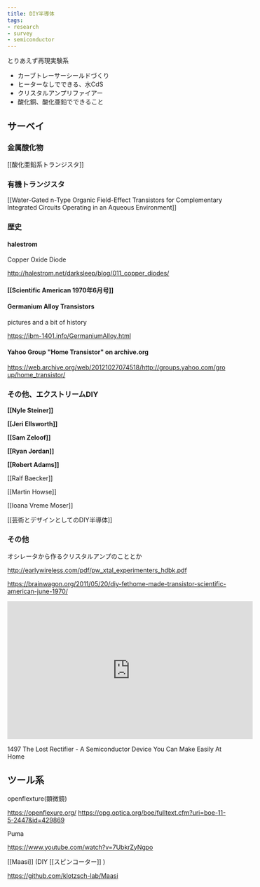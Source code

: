 ```yaml
---
title: DIY半導体
tags:
- research
- survey
- semiconductor
---
```


とりあえず再現実験系

- カーブトレーサーシールドづくり
- ヒーターなしでできる、水CdS
- クリスタルアンプリファイアー
- 酸化銅、酸化亜鉛でできること

## サーベイ

### 金属酸化物

[[酸化亜鉛系トランジスタ]]


### 有機トランジスタ

[[Water-Gated n-Type Organic Field-Effect Transistors for Complementary Integrated Circuits Operating in an Aqueous Environment]]

### 歴史

#### halestrom 

Copper Oxide Diode

http://halestrom.net/darksleep/blog/011_copper_diodes/

#### [[Scientific American 1970年6月号]]

#### Germanium Alloy Transistors

pictures and a bit of history

https://ibm-1401.info/GermaniumAlloy.html

#### Yahoo Group "Home Transistor" on archive.org

https://web.archive.org/web/20121027074518/http://groups.yahoo.com/group/home_transistor/

### その他、エクストリームDIY

**[[Nyle Steiner]]**

**[[Jeri Ellsworth]]**

**[[Sam Zeloof]]**

**[[Ryan Jordan]]**

**[[Robert Adams]]**

[[Ralf Baecker]]

[[Martin Howse]]

[[Ioana Vreme Moser]]

[[芸術とデザインとしてのDIY半導体]]

### その他

オシレータから作るクリスタルアンプのこととか

http://earlywireless.com/pdf/pw_xtal_experimenters_hdbk.pdf

https://brainwagon.org/2011/05/20/diy-fethome-made-transistor-scientific-american-june-1970/

<iframe width="560" height="315" src="https://www.youtube.com/embed/vvx1PTYyTSk" title="YouTube video player" frameborder="0" allow="accelerometer; autoplay; clipboard-write; encrypted-media; gyroscope; picture-in-picture; web-share" allowfullscreen></iframe>

1497 The Lost Rectifier - A Semiconductor Device You Can Make Easily At Home


## ツール系

openflexture(顕微鏡)

https://openflexure.org/
https://opg.optica.org/boe/fulltext.cfm?uri=boe-11-5-2447&id=429869

Puma

https://www.youtube.com/watch?v=7UbkrZyNgpo

[[Maasi]] (DIY [[スピンコーター]] )

https://github.com/klotzsch-lab/Maasi

